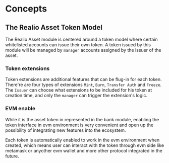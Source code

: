 <!--
order: 1
-->

# Concepts

## The Realio Asset Token Model

The Realio Asset module is centered around a token model where certain whitelisted accounts can issue their own token. A token issued by this module will be managed by `manager` accounts assigned by the issuer of the asset.

### Token extensions

Token extensions are additional features that can be flug-in for each token. There're are four types of extensions `Mint`, `Burn`, `Transfer Auth` and `Freeze`. The `Issuer` can choose what extensions to be included for his token at creation time, and only the `manager` can trigger the extension's logic.

### EVM enable

While it is the asset token in represented in the bank module, enabling the token interface in evm environment is very convenient and open up the possibility of integrating new features into the ecosystem.

Each token is automatically enabled to work in the evm environment when created, which means user can interact with the token through evm side like metamask or anyother evm wallet and more other protocol integrated in the future.
